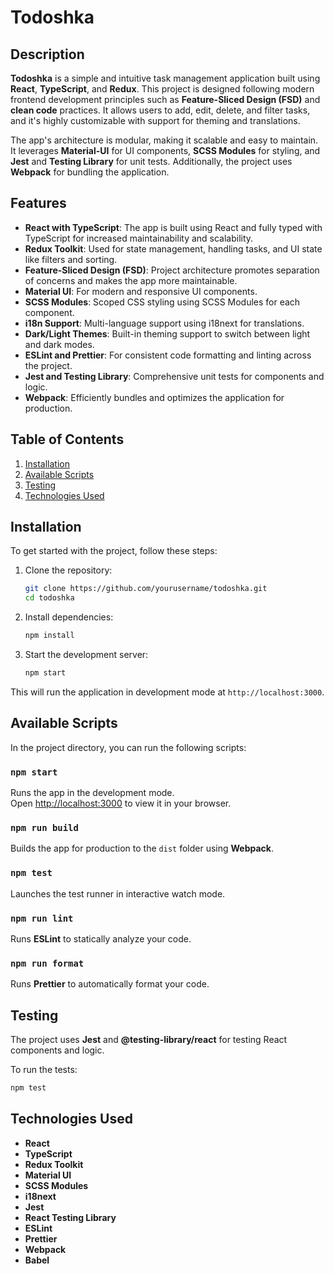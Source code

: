 # Todoshka

## Description

**Todoshka** is a simple and intuitive task management application built using **React**, **TypeScript**, and **Redux**. This project is designed following modern frontend development principles such as **Feature-Sliced Design (FSD)** and **clean code** practices. It allows users to add, edit, delete, and filter tasks, and it's highly customizable with support for theming and translations.

The app's architecture is modular, making it scalable and easy to maintain. It leverages **Material-UI** for UI components, **SCSS Modules** for styling, and **Jest** and **Testing Library** for unit tests. Additionally, the project uses **Webpack** for bundling the application.

## Features

- **React with TypeScript**: The app is built using React and fully typed with TypeScript for increased maintainability and scalability.
- **Redux Toolkit**: Used for state management, handling tasks, and UI state like filters and sorting.
- **Feature-Sliced Design (FSD)**: Project architecture promotes separation of concerns and makes the app more maintainable.
- **Material UI**: For modern and responsive UI components.
- **SCSS Modules**: Scoped CSS styling using SCSS Modules for each component.
- **i18n Support**: Multi-language support using i18next for translations.
- **Dark/Light Themes**: Built-in theming support to switch between light and dark modes.
- **ESLint and Prettier**: For consistent code formatting and linting across the project.
- **Jest and Testing Library**: Comprehensive unit tests for components and logic.
- **Webpack**: Efficiently bundles and optimizes the application for production.

## Table of Contents

1. [Installation](#installation)
2. [Available Scripts](#available-scripts)
4. [Testing](#testing)
5. [Technologies Used](#technologies-used)

## Installation

To get started with the project, follow these steps:

1. Clone the repository:

    ```bash
    git clone https://github.com/yourusername/todoshka.git
    cd todoshka
    ```

2. Install dependencies:

    ```bash
    npm install
    ```

3. Start the development server:

    ```bash
    npm start
    ```

This will run the application in development mode at `http://localhost:3000`.

## Available Scripts

In the project directory, you can run the following scripts:

### `npm start`

Runs the app in the development mode.  
Open [http://localhost:3000](http://localhost:3000) to view it in your browser.

### `npm run build`

Builds the app for production to the `dist` folder using **Webpack**.

### `npm test`

Launches the test runner in interactive watch mode.

### `npm run lint`

Runs **ESLint** to statically analyze your code.

### `npm run format`

Runs **Prettier** to automatically format your code.

## Testing

The project uses **Jest** and **@testing-library/react** for testing React components and logic.

To run the tests:

```bash
npm test
```

## Technologies Used

- **React**
- **TypeScript**
- **Redux Toolkit**
- **Material UI**
- **SCSS Modules**
- **i18next**
- **Jest**
- **React Testing Library**
- **ESLint**
- **Prettier**
- **Webpack**
- **Babel**
